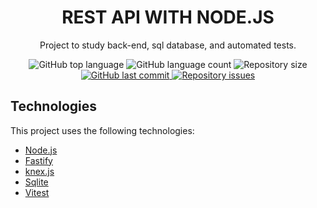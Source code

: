 <h1 align="center">
    REST API WITH NODE.JS
</h1>

<p align="center">Project to study back-end, sql database, and automated tests.</p>

<p align="center">
  <img alt="GitHub top language" src="https://img.shields.io/github/languages/top/codi-andre/rest-api-nodejs.svg">

  <img alt="GitHub language count" src="https://img.shields.io/github/languages/count/codi-andre/rest-api-nodejs.svg">

  <img alt="Repository size" src="https://img.shields.io/github/repo-size/codi-andre/rest-api-nodejs.svg">
  <a href="https://github.com/codi-andre/rest-api-nodejs/commits/master">
    <img alt="GitHub last commit" src="https://img.shields.io/github/last-commit/codi-andre/rest-api-nodejs.svg">
  </a>

  <a href="https://github.com/codi-andre/rest-api-nodejs/issues">
    <img alt="Repository issues" src="https://img.shields.io/github/issues/codi-andre/rest-api-nodejs.svg">
  </a>
</p>

## Technologies

This project uses the following technologies:

- [Node.js](https://nodejs.org/)
- [Fastify](https://fastify.dev/)
- [knex.js](https://knexjs.org/)
- [Sqlite](https://www.sqlite.org/)
- [Vitest](https://vitest.dev/)

